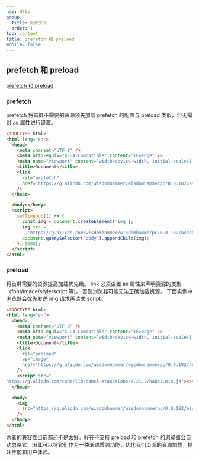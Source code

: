 ```yaml
---
nav: Http
group:
  title: 网络知识
  order: 1
toc: content
title: prefetch 和 preload
mobile: false
---
```


## prefetch 和 preload

<a href="https://juejin.cn/post/6893681741240909832" target="_blank">prefetch 和 preload</a>

### prefetch

prefetch 将首屏不需要的资源预先加载 prefetch 的配置与 preload 类似，但无需对 as 属性进行设置。

```html
<!DOCTYPE html>
<html lang="en">
  <head>
    <meta charset="UTF-8" />
    <meta http-equiv="X-UA-Compatible" content="IE=edge" />
    <meta name="viewport" content="width=device-width, initial-scale=1.0" />
    <title>Document</title>
    <link
      rel="prefetch"
      href="https://g.alicdn.com/wisdomhammer/wisdomhammerpc/0.0.182/assets/0e40128fa20ad26c0fbcb46cf02d10f4.png"
    />
  </head>

  <body></body>
  <script>
    setTimeout(() => {
      const img = document.createElement('img');
      img.src =
        'https://g.alicdn.com/wisdomhammer/wisdomhammerpc/0.0.182/assets/0e40128fa20ad26c0fbcb46cf02d10f4.png';
      document.querySelector('body').appendChild(img);
    }, 5000);
  </script>
</html>
```

### preload

将首屏需要的资源提高加载优先级。 link 必须设置 as 属性来声明资源的类型（font/image/style/script 等)，
否则浏览器可能无法正确加载资源。 下面实例中浏览器会优先发送 img 请求再请求 script。

```html
<!DOCTYPE html>
<html lang="en">
  <head>
    <meta charset="UTF-8" />
    <meta http-equiv="X-UA-Compatible" content="IE=edge" />
    <meta name="viewport" content="width=device-width, initial-scale=1.0" />
    <title>Document</title>
    <link
      rel="preload"
      as="image"
      href="https://g.alicdn.com/wisdomhammer/wisdomhammerpc/0.0.182/assets/0e40128fa20ad26c0fbcb46cf02d10f4.png"
    />
    <script src="
https://g.alicdn.com/code/lib/babel-standalone/7.21.2/babel.min.js"></script>
  </head>

  <body>
    <img
      src="https://g.alicdn.com/wisdomhammer/wisdomhammerpc/0.0.182/assets/0e40128fa20ad26c0fbcb46cf02d10f4.png"
    />
  </body>
</html>
```

两者的兼容性目前都还不是太好。好在不支持 preload 和 prefetch 的浏览器会自动忽略它，因此可以将它们作为一种渐进增强功能，优化我们页面的资源加载，提升性能和用户体验。
